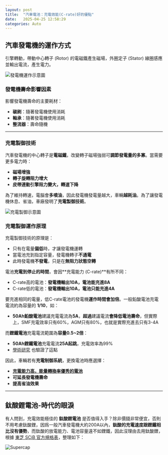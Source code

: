 ```yaml
---
layout: post
title:  "汽車電池：充電效能(C-rate)好的優點"
date:   2025-04-25 12:58:29
categories: Auto
---
```


## 汽車發電機的運作方式

引擎轉動，帶動中心轉子 (Rotor) 的電磁鐵產生磁場，外圈定子 (Stator) 線圈感應並輸出電流，產生電力。

![發電機運作示意圖](https://attach.mobile01.com/attach/202304/mobile01-546fae5ccb350dbd357ba0095c787a83.png)

### 發電機壽命影響因素

影響發電機壽命的主要耗材：
- **碳刷**：隨著發電機使用消耗
- **軸承**：隨著發電機使用消耗
- **整流器**：壽命隨機

---

### 充電製御技術

汽車發電機的中心轉子是**電磁鐵**，改變轉子磁場強弱可**調節發電量的多寡**。當需要更多電力時：
- **磁場增強**
- **轉子旋轉阻力增大**
- **皮帶連動引擎阻力變大，轉速下降**

為了維持轉速，電腦會**多噴油**，因此發電機發電量越大，車輛**越耗油**。為了讓發電機休息、省油，車廠發明了**充電製御技術**。

![充電製御示意圖](https://attach.mobile01.com/attach/202409/mobile01-1087ab058e273b6e781f0321aa85fe10.png)

### 充電製御運作原理

充電製御技術的原理是：
- 只有在電量**偏低**時，才讓發電機運轉
- 當電池充到指定容量，發電機轉子**不通電**
- 此時發電機**不發電**，只是在**無阻力狀態空轉**

電池**充電到停止的時間**，會因**充電能力 (C-rate)**有所不同：
- C-rate高的電池：**發電機輸出10A，電池能充進8A**
- C-rate低的電池：**發電機輸出10A，電池只能充進4A**

要充進相同的電量，低C-rate電池的發電機**運作時間會加倍**。一般鉛酸電池充電電流約為容量的 **1/10**，如：
- **50Ah鉛酸電池**建議充電電流為**5A**，**超過**建議電流**會降低電池壽命**，但實際上，SMF充電效率只有60%，AGM只有80%，也就是實際充進去只有3-4A

而**鋰鐵電池**充電電流範圍為**容量0.5~2倍**：
- **50Ah鋰鐵電池**充電電流**25A起跳**，充電效率為99%
- [學術研究](https://attach.mobile01.com/attach/202111/mobile01-d8c9d0d9da6aecd839d3e3fbe4be1398.png) 也驗證了這點

因此，車輛若有**充電制御系統**，更換電池時應選擇：
- [**充電能力高，能量轉換率優秀的電池**](https://1stbenz.github.io/2025/greenrun.html)
- **可延長發電機壽命**
- **提高省油效果**

---

## 鈦酸鋰電池-時代的眼淚
有人問到，充電效能極佳的 **鈦酸鋰電池** 是否值得入手？除非價錢非常便宜，否則不用考慮鈦酸鋰，因爲一般汽車發電機大約200A以內，**鈦酸的充電速度跟鋰鐵相比沒有優勢**，而鈦酸的放電能力、電池容量遠不如鋰鐵，因此沒理由去用鈦酸鋰，根據 [東芝 SCiB 官方規格表](https://www.global.toshiba/ww/products-solutions/battery/scib/product-next/product/cell/high-energy.html)，整理如下：

![Supercap](https://attach.mobile01.com/attach/202505/mobile01-2fd84b5d0678545af2b7bb8b82d1469d.png)
